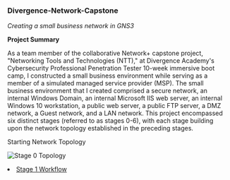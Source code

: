 ### Divergence-Network-Capstone
*Creating a small business network in GNS3*

**Project Summary** 


As a team member of the collaborative Network+ capstone project, "Networking Tools and Technologies (NTT)," at Divergence Academy's Cybersecurity Professional Penetration Tester 10-week immersive boot camp, I constructed a small business environment while serving as a member of a simulated managed service provider (MSP). The small business environment that I created comprised a secure network, an internal Windows Domain, an internal Microsoft IIS web server, an internal Windows 10 workstation, a public web server, a public FTP server, a DMZ network, a Guest network, and a LAN network. This project encompassed six distinct stages (referred to as stages 0-6), with each stage building upon the network topology established in the preceding stages.


Starting Network Topology

![Stage 0 Topology](https://github.com/JWingate15/Divergence-Network-Capstone/assets/157624174/e4590802-63fd-48c4-995f-ab69ac2b0b6a)

<li class="stage1workflow__menu-item">
          <a href="[xxx.github.io/stage1workflow.html](https://github.com/JWingate15/Divergence-Network-Capstone/blob/main/Stage%201%20Workflow)https://github.com/JWingate15/Divergence-Network-Capstone/blob/main/Stage%201%20Workflow">Stage 1 Workflow</a>
        </li>

